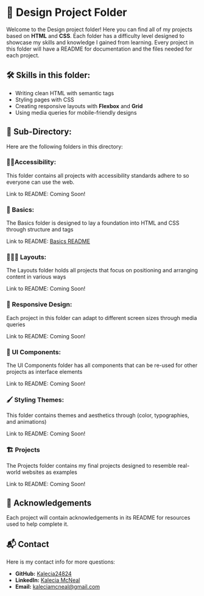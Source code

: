 # 🎨 Design Project Folder
Welcome to the Design project folder! Here you can find all of my projects based on **HTML** and **CSS**. Each folder has a difficulty level designed to showcase my skills and knowledge I gained from learning. Every project in this folder will have a README for documentation and the files needed for each project. 

## 🛠 Skills in this folder:
- Writing clean HTML with semantic tags
- Styling pages with CSS
- Creating responsive layouts with **Flexbox** and **Grid**
- Using media queries for mobile-friendly designs

## 📂 Sub-Directory: 
Here are the following folders in this directory: 

### 🤳🏽Accessibility: 
This folder contains all projects with accessibility standards adhere to so everyone can use the web. 

Link to README: Coming Soon!

### 🌱 Basics: 
The Basics folder is designed to lay a foundation into HTML and CSS through structure and tags 

Link to README: [Basics README](./UI-Portfolio/Design/Basics/README.md "My Basics README")

### 👩🏽‍💻 Layouts:
The Layouts folder holds all projects that focus on positioning and arranging content in various ways

Link to README: Coming Soon!

### 📱 Responsive Design: 
Each project in this folder can adapt to different screen sizes through media queries 

Link to README: Coming Soon!

### 🧩 UI Components: 
The UI Components folder has all components that can be re-used for other projects as interface elements 

Link to README: Coming Soon!

### 🖌️ Styling Themes: 
This folder contains themes and aesthetics through (color, typographies, and animations)

Link to README: Coming Soon!

### 🏗️ Projects
The Projects folder contains my final projects designed to resemble real-world websites as examples  

Link to README: Coming Soon!

## 🙏 Acknowledgements
Each project will contain acknowledgements in its README for resources used to help complete it. 

## 📬 Contact
Here is my contact info for more questions:
- **GitHub:** [Kalecia24824](https://github.com/Kalecia24824/Front-End-Portfolio)
- **LinkedIn:** [Kalecia McNeal](https://linkedin.com/in/kalecia-mcneal)
- **Email:** [kaleciamcneal@gmail.com](mailto:kaleciamcneal@gmail.com)
